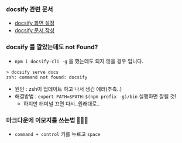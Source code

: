 ### docsify 관련 문서
- [docsify 화면 설정](https://docsify.js.org/#/configuration)
- [docsify 문서 작성](https://docsify.js.org/#/helpers)
### docsify 를 깔았는데도 not Found?
- `npm i docsify-cli -g` 을 했는데도 되지 않을 경우 입니다.
```
> docsify serve docs 
zsh: command not found: docsify
```
- 원인 : zsh이 업데이트 하고 나서 생긴 에러(추측..)
- 해결방법 : `export PATH=$PATH:$(npm prefix -g)/bin` 실행하면 잘될 것!
    - 하지만 터미널 끄면 다시..원래대로..

### 마크다운에 이모지를 쓰는법 🧚🏻‍♂️
- `command + control` 키를 누르고 `space`